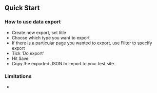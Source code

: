 ## Quick Start

### How to use data export 
* Create new export, set title
* Choose which type you want to export
* If there is a particular page you wanted to export, use Filter to specify export
* Tick 'Do export'
* Hit Save
* Copy the exported JSON to import to your test site.

### Limitations
*